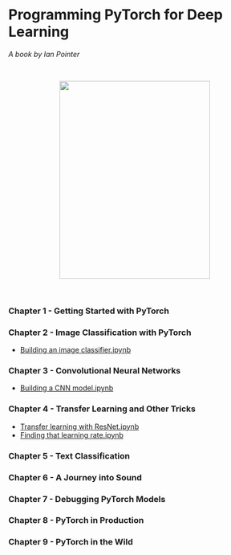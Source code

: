 # Programming PyTorch for Deep Learning
<i> A book by Ian Pointer</i>

<br>
<p align="center">
  <img src="https://github.com/Andrew-Ng-s-number-one-fan/Programming-PyTorch-for-Deep-Learning/blob/master/Notebooks/program-pytorch-for-dl.jpg" height="394px" width="300px">  
</p>
<br>


### Chapter 1 - Getting Started with PyTorch

### Chapter 2 - Image Classification with PyTorch

- [Building an image classifier.ipynb](https://github.com/Andrew-Ng-s-number-one-fan/Programming-PyTorch-for-Deep-Learning/blob/master/Notebooks/C1-Building-an-Image-Classifier.ipynb)

### Chapter 3 - Convolutional Neural Networks

- [Building a CNN model.ipynb](https://github.com/Andrew-Ng-s-number-one-fan/Programming-PyTorch-for-Deep-Learning/blob/master/Notebooks/C3-Building-a-CNN-Model.ipynb)

### Chapter 4 - Transfer Learning and Other Tricks

- [Transfer learning with ResNet.ipynb](https://github.com/Andrew-Ng-s-number-one-fan/Programming-PyTorch-for-Deep-Learning/blob/master/Notebooks/C4-Transfer-Learning-with-ResNet.ipynb)
- [Finding that learning rate.ipynb]()

### Chapter 5 - Text Classification

### Chapter 6 - A Journey into Sound

### Chapter 7 - Debugging PyTorch Models

### Chapter 8 - PyTorch in Production

### Chapter 9 - PyTorch in the Wild
